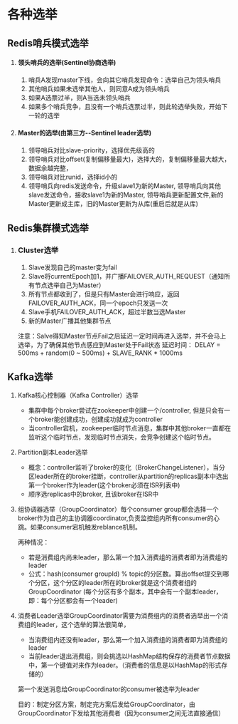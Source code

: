 # 各种选举

## Redis哨兵模式选举

1. #### 领头哨兵的选举(Sentinel协商选举)

   1. 哨兵A发现master下线，会向其它哨兵发现命令：选举自己为领头哨兵
   2. 其他哨兵如果未选举其他人，则同意A成为领头哨兵
   3. 如果A选票过半，则A当选未领头哨兵
   4. 如果多个哨兵竞争，且没有一个哨兵选票过半，则此轮选举失败，开始下一轮的选举

2. #### Master的选举(由第三方--Sentinel leader选举)

   1. 领导哨兵对比slave-priority，选择优先级高的
   2. 领导哨兵对比offset(复制偏移量最大)，选择大的，复制偏移量最大越大，数据余越完整，
   3. 领导哨兵对比runid，选择id小的
   4. 领导哨兵向redis发送命令，升级slave1为新的Master,
      领导哨兵向其他slave发送命令，接收slave1为新的Master,
      领导哨兵更新配置文件,新的Master更新成主库，旧的Master更新为从库(重启后就是从库)

## Redis集群模式选举

1. ### Cluster选举

   1. Slave发现自己的master变为fail
   2. Slave将currentEpoch加1，并广播FAILOVER_AUTH_REQUEST（通知所有节点选举自己为Master）
   3. 所有节点都收到了，但是只有Master会进行响应，返回FAILOVER_AUTH_ACK，同一个epoch只发送一次
   4. Slave手机FAILOVER_AUTH_ACK，超过半数当选Master
   5. 新的Master广播其他集群节点

   注意：Salve得知Master节点Fail之后延迟一定时间再进入选举，并不会马上选举，为了确保其他节点感应到Master处于Fail状态
   延迟时间： DELAY = 500ms + random(0 ~ 500ms) + SLAVE_RANK * 1000ms



## Kafka选举

1. Kafka核心控制器（Kafka Controller）选举

   * 集群中每个broker尝试在zookeeper中创建一个/controller, 但是只会有一个broker能创建成功，创建成功就成为controller
   * 当controller宕机，zookeeper临时节点消息，集群中其他broker一直都在监听这个临时节点，发现临时节点消失，会竞争创建这个临时节点。

2. Partition副本Leader选举

   * 概念：controller监听了broker的变化（BrokerChangeListener），当分区leader所在的broker挂断，controller从partition的replicas副本中选出第一个broker作为leader(这个broker必须在ISR列表中)
   * 顺序选replicas中的broker,  且该broker在ISR中

3. 组协调器选举（GroupCoordinator）每个consumer group都会选择一个broker作为自己的主协调器coordinator,负责监控组内所有consumer的心跳。如果consumer宕机触发reblance机制。

   两种情况：

   * 若是消费组内尚未leader，那么第一个加入消费组的消费者即为消费组的leader
   * 公式：hash(consumer groupId) % topic的分区数。算出offset提交到哪个分区，这个分区的leader所在的broker就是这个消费者组的GroupCoordinator
     (每个分区有多个副本，其中会有一个副本leader，即：每个分区都会有一个leader)

4. 消费者Leader选举GroupCoordinator需要为消费组内的消费者选举出一个消费组的leader，这个选举的算法很简单，

   * 当消费组内还没有leader，那么第一个加入消费组的消费者即为消费组的leader
   * 当前leader退出消费组，则会挑选以HashMap结构保存的消费者节点数据中，第一个键值对来作为leader。（消费者的信息是以HashMap的形式存储的）

   第一个发送消息给GroupCoordinator的consumer被选举为leader

   目的：制定分区方案，制定完方案后发给GroupCoordinator，由GroupCoordinator下发给其他消费者（因为consumer之间无法直接通信）
